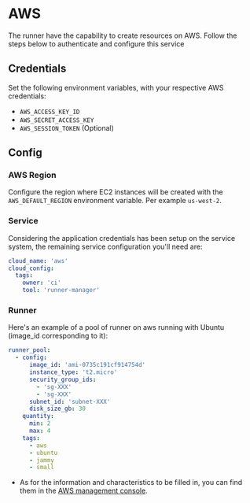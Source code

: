 # AWS

The runner have the capability to create resources on AWS. Follow the steps below to authenticate
and configure this service


## Credentials

Set the following environment variables, with your respective AWS credentials:

* `AWS_ACCESS_KEY_ID`
* `AWS_SECRET_ACCESS_KEY`
* `AWS_SESSION_TOKEN` (Optional)

## Config

### AWS Region

Configure the region where EC2 instances will be created with the `AWS_DEFAULT_REGION` environment variable. Per example `us-west-2`.

### Service

Considering the application credentials has been setup on the service system,
the remaining service configuration you'll need are:

```yaml
cloud_name: 'aws'
cloud_config:
  tags:
    owner: 'ci'
    tool: 'runner-manager'
```

### Runner
Here's an example of a pool of runner on aws running with Ubuntu (image_id corresponding to it):
```yaml
runner_pool:
  - config:
      image_id: 'ami-0735c191cf914754d'
      instance_type: 't2.micro'
      security_group_ids:
        - 'sg-XXX'
        - 'sg-XXX'
      subnet_id: 'subnet-XXX'
      disk_size_gb: 30
    quantity:
      min: 2
      max: 4
    tags:
      - aws
      - ubuntu
      - jammy
      - small
```

* As for the information and characteristics to be filled in, you can find them in the [AWS management console].

[AWS management console]: https://us-west-2.console.aws.amazon.com/console/home?region=us-west-2#
